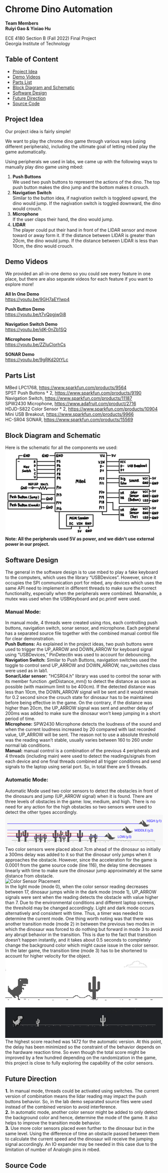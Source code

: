 # Chrome Dino Automation

**Team Members** <br>
**Ruiyi Gao & Yixiao Hu** <br>

ECE 4180 Section B (Fall 2022) Final Project<br>
Georgia Institute of Technology 

## Table of Content
* [Project Idea](#project-idea)
* [Demo Videos](#demo-videos)
* [Parts List](#parts-list)
* [Block Diagram and Schematic](#block-diagram-and-schematic)
* [Software Design](#software-design)
* [Future Direction](#future-direction)
* [Source Code](#source-code)

## Project Idea
Our project idea is fairly simple! <br>

We want to play the chrome dino game through various ways (using different peripherals), including the ultimate goal of letting mbed play the game automatically. <br>

Using peripherals we used in labs, we came up with the following ways to manually play dino game using mbed:
1. **Push Buttons** <br>
We used two push buttons to represent the actions of the dino. The top push button makes the dino jump and the bottom makes it crouch. <br>
2. **Navigation Switch** <br>
Similar to the button idea, if nagivation switch is toggleed upward, the dino would jump. If the nagivation switch is toggled downward, the dino would crouch.
3. **Microphone** <br>
If the user claps their hand, the dino would jump.
4. **LIDAR** <br>
The player could put their hand in front of the LIDAR sensor and move toward or away form it. If the distance between LIDAR is greater than 20cm, the dino would jump. If the distance between LIDAR is less than 10cm, the dino would crouch. <br>

## Demo Videos
We provided an all-in-one demo so you could see every feature in one place, but there are also separate videos for each feature if you want to explore more! <br>

**All In One Demo** <br>
https://youtu.be/9GH7aEYIwp4

**Push Button Demo** <br>
https://youtu.be/t7vQpgjw0i8

**Navigation Switch Demo** <br>
https://youtu.be/jdK-0nZb1SQ

**Microphone Demo** <br>
https://youtu.be/ZZIuClorhCs

**SONAR Demo** <br>
https://youtu.be/9gRKd20tYLc

## Parts List
MBed LPC1768, https://www.sparkfun.com/products/9564 <br>
SPST Push Buttons * 2, https://www.sparkfun.com/products/9190 <br>
Navigation Switch, https://www.sparkfun.com/products/11187 <br>
SPW2430 Microphone, https://www.adafruit.com/product/2716 <br>
HDJD-S822 Color Sensor * 2, https://www.sparkfun.com/products/10904 <br>
Mini USB Breakout, https://www.sparkfun.com/products/9966 <br>
HC-SR04 SONAR, https://www.sparkfun.com/products/15569 <br>

## Block Diagram and Schematic
Here is the schematic for all the components we used:
![block diagram](./assets/block_diagram.jpg)
**Note: All the peripherals used 5V as power, and we didn't use external power in our project.**

## Software Design
The general in the software design is to use mbed to play a fake keyboard to the computers, which uses the library “USBDevices”. However, since it occupies the SPI communication port for mbed, any devices which uses the same API need to implement in different threads to make sure the correct functionality, especially when the peripherals were combined. Meanwhile, a mutex was used when the USBKeyboard and pc.printf were used.
### Manual Mode:
In manual mode, 4 threads were created using rtos, each controlling push buttons, navigation switch, sonar sensor, and microphone. Each peripheral has a separated source file together with the combined manual control file for clear demonstration. <br>
**Push Buttons:** As explained in the project ideas, two push buttons were used to trigger the UP_ARROW and DOWN_ARROW for keyboard signal using “USBDevices,” PinDetectIn was used to account for debouncing. <br>
**Navigation Switch:** Similar to Push Buttons, navigation switches used the toggle to control send UP_ARROW and DOWN_ARROW, nav_switches class were used as in lab1. <br>
**Sonar/Lidar sensor:** "HCSR04.h" library was used to control the sonar with its member function .getDistance_mm() to detect the distance as soon as possible (with maximum limit to be 400cm). If the detected distance was less than 10cm, the DOWN_ARROW signal will be sent and it would remain for 0.2 second since the crouch state for dinosaur has to be maintained before being effective in the game. On the contrary, if the distance was higher than 20cm, the UP_ARROW signal was sent and another delay of 200ms was added to make sure the dinosaur won’t keep jumping in a short period of time. <br>
**Microphone:** SPW2430 Microphone detects the loudness of the sound and when the current loudness increased by 20 compared with last recorded value, UP_ARROW will be sent. The reason not  to use a absolute threshold was the reading wasn’t stable, usually varies between 160 to 260 under normal lab conditions. <br>
**Manual:** manual control is a combination of the previous 4 peripherals and 4 threads (including main) were used to detect the readings/signals from each device and one final threads combined all trigger conditions and send signals to the laptop using serial port. So, in total there are 5 threads. <br>
### Automatic Mode:
Automatic Mode used two color sensors to detect the obstacles in front of the dinosaurs and jump (UP_ARROW signal) when it is found. There are three levels of obstacles in the game: low, medium, and high. There is no need for any action for the high obstacles so two sensors were used to detect the other types accordingly. <br>
![Obstacle Levels](./assets/Obstacle.PNG) <br>
Two color sensors were placed about 7cm ahead of the dinosaur so initially a 300ms delay was added to it so that the dinosaur only jumps when it approaches the obstacle. However, since the acceleration for the game is 0.0001 from the game source code (line 116), the delay time decreases linearly with time to make sure the dinosaur jump approximately at the same distance from obstacle. <br>
![Color Sensor Placement](./assets/Color_sensor.jpg) <br>
In the light mode (mode 0), when the color sensor reading decreases between 17, dinosaur jumps while in the dark mode (mode 1), UP_ARROW signals were sent when the reading detects the obstacle with value higher than 7. Due to the environmental conditions and different laptop screens, the threshold may be changed accordingly. Light and dark mode occurs alternatively and consistent with time. Thus, a timer was needed to determine the current mode. One thing worth noting was that there was another transition mode (mode 2) in between the previous two modes in which the dinosaur was forced to do nothing but forward in mode 3 to avoid any abrupt behavior in the transition. This is due to the fact that transition doesn’t happen instantly, and it takes about 0.5 seconds to completely change the background color which might cause issue in the color sensor. In the later game, the transition time (mode 3) has to be shortened to account for higher velocity for the object. <br>
![Light Mode](./assets/Light_Mode.PNG) <br>
![Dark Mode](./assets/Dark_Mode.PNG) <br>
The highest score reached was 1472 for the automatic version. At this point, the delay has been minimized so the constraint of the behavior depends on the hardware reaction time. So even though the total score might be improved by a few hundred depending on the randomization in the game, this project is close to fully exploring the capability of the color sensors. <br>

## Future Direction
**1.** In manual mode, threads could be activated using switches. The current version of combination means the lidar reading may impact the push buttons behavior. So, in the lab demo separated source files were used instead of the combined version to avoid interference. <br>
**2.** In automatic mode, another color sensor might be added to only detect the background color and hence, determine the mode of the game. It also helps to improve the transition mode behavior. <br>
**3.** Use more color sensors placed even further to the dinosaur but in the same level. Using the difference of time an obstacle passed between them to calculate the current speed and the dinosaur will receive the jumping signal accordingly. An IO expander may be needed in this case due to the limitation of number of AnalogIn pins in mbed. <br>
## Source Code
